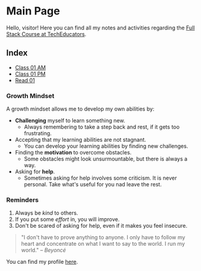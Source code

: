 # Main Page
Hello, visitor! Here you can find all my notes and activities regarding the [Full Stack Course at TechEducators](https://techeducators.co.uk/course/full-stack-mern-bootcamp).

## Index
- [Class 01 AM](https://mannyggb.github.io/reading-notes/class-01AM)
- [Class 01 PM](https://mannyggb.github.io/reading-notes/class-01PM)
- [Read 01](https://mannyggb.github.io/reading-notes/read-01)

### Growth Mindset 

A growth mindset allows me to develop my own abilities by:
- **Challenging** myself to learn something new.
  - Always remembering to take a step back and rest, if it gets too frustrating.
- Accepting that my learning abilities are not stagnant.
   - You can develop your learning abilities by finding new challenges.
- Finding the **motivation** to overcome obstacles.
  - Some obstacles might look unsurmountable, but there is always a way.
- Asking for **help**.
  - Sometimes asking for help involves some criticism. It is never personal. Take what's useful for you nad leave the rest.
    
### Reminders
1. Always be *kind* to others.
2. If you put some *effort* in, you will improve.
3. Don't be scared of asking for help, even if it makes you feel insecure.

> "I don't have to prove anything to anyone. I only have to follow my heart and concentrate on what I want to say to the world. I run my world." – *Beyoncé*

You can find my profile [here](https://github.com/MannyGGB).

